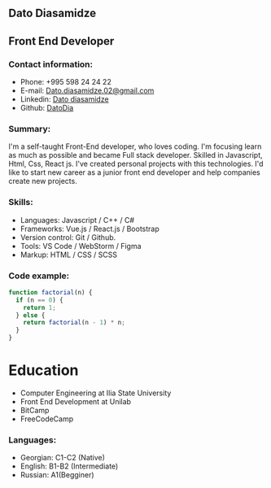 
## Dato Diasamidze

## Front End Developer

### Contact information:
- Phone: +995 598 24 24 22
- E-mail: Dato.diasamidze.02@gmail.com
- Linkedin: [Dato diasamidze](https://www.linkedin.com/in/dato-diasamidze-310a73230/)
- Github: [DatoDia](https://github.com/Datodia)


### Summary: 
I'm a self-taught Front-End developer, who loves coding. I'm focusing learn as much as possible and became Full stack developer.
Skilled in Javascript, Html, Css, React js. I've created personal projects with this technologies.
I'd like to start new career as a junior front end developer and help companies create new projects. 


### Skills: 
- Languages:  Javascript / C++ / C# 
- Frameworks:  Vue.js /  React.js  / Bootstrap
- Version control:  Git / Github.
- Tools:  VS Code  / WebStorm / Figma
- Markup: HTML / CSS / SCSS 

### Code example:
``` js
function factorial(n) {
  if (n == 0) {
    return 1;
  } else {
    return factorial(n - 1) * n;
  }
}
```



# Education
* Computer Engineering at Ilia State University
* Front End Development at Unilab
* BitCamp
* FreeCodeCamp


### Languages: 
- Georgian: C1-C2 (Native)
- English: B1-B2 (Intermediate)
- Russian: A1(Begginer)
